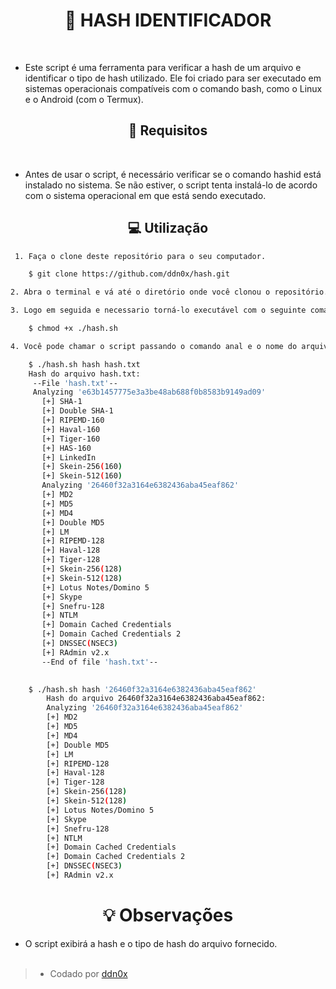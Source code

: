 # <center> 🔗 HASH IDENTIFICADOR
<BR>

- Este script é uma ferramenta para verificar a hash de um arquivo e identificar o tipo de hash utilizado. Ele foi criado para ser executado em sistemas operacionais compatíveis com o comando bash, como o Linux e o Android (com o Termux).
## <center> 📜 Requisitos 
<BR>

 - Antes de usar o script, é necessário verificar se o comando hashid está instalado no sistema. Se não estiver, o script tenta instalá-lo de acordo com o sistema operacional em que está sendo executado.

## <center> 💻 Utilização  

```bash 
 1. Faça o clone deste repositório para o seu computador.

    $ git clone https://github.com/ddn0x/hash.git

2. Abra o terminal e vá até o diretório onde você clonou o repositório. 

3. Logo em seguida e necessario torná-lo executável com o seguinte comando.

    $ chmod +x ./hash.sh  

4. Você pode chamar o script passando o comando anal e o nome do arquivo como argumentos, por exemplo:

    $ ./hash.sh hash hash.txt
    Hash do arquivo hash.txt:
     --File 'hash.txt'--
     Analyzing 'e63b1457775e3a3be48ab688f0b8583b9149ad09'
       [+] SHA-1 
       [+] Double SHA-1 
       [+] RIPEMD-160 
       [+] Haval-160 
       [+] Tiger-160 
       [+] HAS-160 
       [+] LinkedIn 
       [+] Skein-256(160) 
       [+] Skein-512(160) 
       Analyzing '26460f32a3164e6382436aba45eaf862'
       [+] MD2 
       [+] MD5 
       [+] MD4 
       [+] Double MD5 
       [+] LM 
       [+] RIPEMD-128 
       [+] Haval-128 
       [+] Tiger-128 
       [+] Skein-256(128) 
       [+] Skein-512(128) 
       [+] Lotus Notes/Domino 5 
       [+] Skype 
       [+] Snefru-128 
       [+] NTLM 
       [+] Domain Cached Credentials 
       [+] Domain Cached Credentials 2 
       [+] DNSSEC(NSEC3) 
       [+] RAdmin v2.x 
       --End of file 'hash.txt'--

    
    $ ./hash.sh hash '26460f32a3164e6382436aba45eaf862'
        Hash do arquivo 26460f32a3164e6382436aba45eaf862:
        Analyzing '26460f32a3164e6382436aba45eaf862'
        [+] MD2 
        [+] MD5 
        [+] MD4 
        [+] Double MD5 
        [+] LM 
        [+] RIPEMD-128 
        [+] Haval-128 
        [+] Tiger-128 
        [+] Skein-256(128) 
        [+] Skein-512(128) 
        [+] Lotus Notes/Domino 5 
        [+] Skype 
        [+] Snefru-128 
        [+] NTLM 
        [+] Domain Cached Credentials 
        [+] Domain Cached Credentials 2 
        [+] DNSSEC(NSEC3) 
        [+] RAdmin v2.x 


```
# <center> 💡 Observações 
- O script exibirá a hash e o tipo de hash do arquivo fornecido.
 <br><br>


> - Codado por [ddn0x ](https://github.com/ddn0x) 

